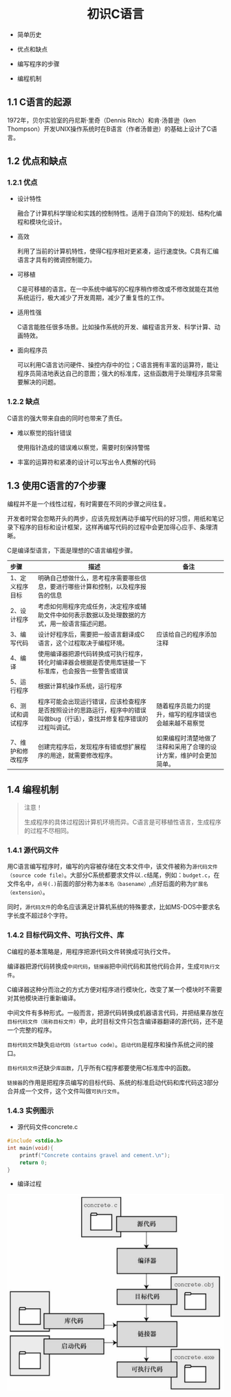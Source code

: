 # <h1 align="center">初识C语言</h1>

- 简单历史
- 优点和缺点

- 编写程序的步骤

- 编程机制

## 1.1 C语言的起源

1972年，贝尔实验室的丹尼斯·里奇（Dennis Ritch）和肯·汤普逊（ken Thompson）开发UNIX操作系统时在B语言（作者汤普逊）的基础上设计了C语言。

## 1.2 优点和缺点

### 1.2.1 优点

- 设计特性

    融合了计算机科学理论和实践的控制特性。适用于自顶向下的规划、结构化编程和模块化设计。

- 高效

    利用了当前的计算机特性，使得C程序相对更紧凑，运行速度快。C具有汇编语言才具有的微调控制能力。

- 可移植

    C是可移植的语言。在一中系统中编写的C程序稍作修改或不修改就能在其他系统运行，极大减少了开发周期，减少了重复性的工作。

- 适用性强

    C语言能胜任很多场景。比如操作系统的开发、编程语言开发、科学计算、动画特效。

- 面向程序员

    可以利用C语言访问硬件、操控内存中的位；C语言拥有丰富的运算符，能让程序员简洁地表达自己的意图；强大的标准库，这些函数用于处理程序员常需要解决的问题。

### 1.2.2 缺点

C语言的强大带来自由的同时也带来了责任。

- 难以察觉的指针错误

    使用指针造成的错误难以察觉，需要时刻保持警惕

- 丰富的运算符和紧凑的设计可以写出令人费解的代码

## 1.3 使用C语言的7个步骤

编程并不是一个线性过程，有时需要在不同的步骤之间往复。

开发者时常会忽略开头的两步，应该先规划再动手编写代码的好习惯，用纸和笔记录下程序的目标和设计框架，这样再编写代码的过程中会更加得心应手、条理清晰。

C是编译型语言，下面是理想的C语言编程步骤。

| 步骤              | 描述                                                         | 备注                                                         |
| :---------------- | ------------------------------------------------------------ | ------------------------------------------------------------ |
| 1、定义程序目标   | 明确自己想做什么，思考程序需要哪些信息，要进行哪些计算和控制，以及程序报告的信息 |                                                              |
| 2、设计程序       | 考虑如何用程序完成任务，决定程序或辅助文件中如何表示数据以及处理数据的方式，用一般语言描述问题。 |                                                              |
| 3、编写代码       | 设计好程序后，需要把一般语言翻译成C语言，这个过程取决于编程环境。 | 应该给自己的程序添加注释                                     |
| 4、编译           | 使用编译器把源代码转换成可执行程序，转化时编译器会根据是否使用库链接一下标准库，也会报告一些警告或错误 |                                                              |
| 5、运行程序       | 根据计算机操作系统，运行程序                                 |                                                              |
| 6、测试和调试程序 | 程序可能会出现运行错误，应该检查程序是否按照设计的思路运行，程序中的错误叫做bug（行话），查找并修复程序错误的过程叫调试。 | 随着程序员能力的提升，缩写的程序错误也会越来越不易察觉       |
| 7、维护和修改程序 | 创建完程序后，发现程序有错或想扩展程序的用途，就需要修改程序。 | 如果编程时清楚地做了注释和采用了合理的设计方案，维护时会更加简单。 |

## 1.4 编程机制

>注意！
>
>生成程序的具体过程因计算机环境而异。C语言是可移植性语言，生成程序的过程不尽相同。

### 1.4.1 源代码文件

用C语言编写程序时，编写的内容被存储在文本文件中，该文件被称为`源代码文件（source code file）`。大部分C系统都要求文件以`.c`结尾，例如：`budget.c`，在文件名中，`点号(.)`前面的部分称为`基本名（basename）`,点好后面的称为`扩展名（extension）`。

同时，`源代码文件`的命名应该满足计算机系统的特殊要求，比如MS-DOS中要求名字长度不超过8个字符。

### 1.4.2 目标代码文件、可执行文件、库

C编程的基本策略是，用程序把源代码文件转换成可执行文件。

编译器把源代码转换成`中间代码`，`链接器`把中间代码和其他代码合并，生成`可执行文件`。

C编译器这种分而治之的方式方便对程序进行模块化，改变了某一个模块时不需要对其他模块进行重新编译。

中间文件有多种形式。一般而言，把源代码转换成机器语言代码，并把结果存放在`目标代码文件（简称目标文件）`中，此时目标文件只包含编译器翻译的源代码，还不是一个完整的程序。

`目标代码文件`缺失`启动代码（startuo code）`。`启动代码`是程序和操作系统之间的接口。

`目标代码文件`还缺少`库函数`，几乎所有C程序都要使用C标准库中的函数。

`链接器`的作用是把程序员编写的目标代码、系统的标准启动代码和库代码这3部分合并成一个文件，这个文件叫做`可执行文件`。

### 1.4.3 实例图示

- 源代码文件concrete.c

```c
#include <stdio.h>
int main(void){
    printf("Concrete contains gravel and cement.\n");
    return 0;
}
```

- 编译过程

![编译过程](./img/compile_process.png)
